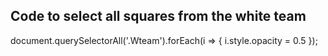 ## Code to select all squares from the white team
document.querySelectorAll('.Wteam').forEach(i => { i.style.opacity = 0.5 });